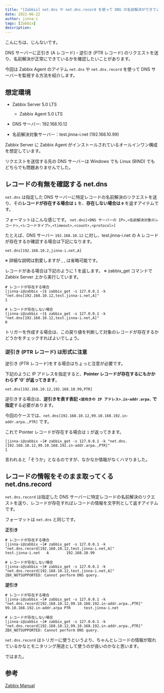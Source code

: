 ```yaml
---
title: "[Zabbix] net.dns や net.dns.record を使って DNS の名前解決ができているか監視する"
date: 2022-06-22
author: jinna-i
tags: [Zabbix]
description: 
---
```


こんにちは、じんないです。

DNS サーバーに正引き (A レコード)・逆引き (PTR レコード) のリクエストを送り、名前解決が正常にできているかを確認したいことがあります。

今回は Zabbix Agent のアイテム `net.dns` や `net.dns.record` を使って DNS サーバーを監視する方法を紹介します。

## 想定環境

- Zabbix Server 5.0 LTS
    - Zabbix Agent 5.0 LTS

- DNS サーバー: 192.168.10.12
- 名前解決対象サーバー：test.jinna-i.net (192.168.10.99)

Zabbix Server に Zabbix Agent がインストールされているオールインワン構成を想定しています。

リクエストを送信する先の DNS サーバーは Windows でも Linux (BIND) でもどちらでも問題ありませんでした。

## レコードの有無を確認する net.dns

`net.dns` は指定した DNS サーバーに特定レコードの名前解決のリクエストを送り、その**レコードが存在する場合は `1`** を、**存在しない場合は `0`** を返すアイテムです。

フォーマットはこんな感じです。 `net.dns[<DNS サーバーの IP>,<名前解決対象のレコード>,<レコードタイプ>,<timeout>,<count>,<protocol>]`

たとえば、DNS サーバー `192.168.10.12` に対し、test.jinna-i.net の A レコードが存在するか確認する場合は下記になります。

`net.dns[192.168.10.2,jinna-i.net,A]`

※ 詳細な説明は割愛しますが <timeout>, <count>, <protocol> は省略可能です。

レコードがある場合は下記のように 1 を返します。
※ zabbix_get コマンドで Zabbix Server 上から実行しています。 

```
# レコードが存在する場合
[jinna-i@zabbix ~]$ zabbix_get -s 127.0.0.1 -k "net.dns[192.168.10.12,test.jinna-i.net,A]"
1

# レコードが存在しない場合
[jinna-i@zabbix ~]$ zabbix_get -s 127.0.0.1 -k "net.dns[192.168.10.12,test.jinna-i.net,A]"
0
```

トリガーを作成する場合は、この戻り値を判断して対象のレコードが存在するかどうかをチェックすればよいでしょう。

### 逆引き (PTR レコード) は形式に注意

逆引き (PTR レコード)をする場合はちょっと注意が必要です。

下記のように IP アドレスを指定すると、**Pointer レコードが存在するにもかかわらず '0' が返ってきます**。 

`net.dns[192.168.10.12,192.168.10.99,PTR]`

逆引きする場合は、**逆引きを表す表記 `<逆向きの IP アドレス>.in-addr.arpa.` で指定**する必要があります。

今回のケースでは、`net.dns[192.168.10.12,99.10.168.192.in-addr.arpa.,PTR]` です。

これで Pointer レコードが存在する場合は `1` が返ってきます。

```
[jinna-i@zabbix ~]# zabbix_get -s 127.0.0.1 -k "net.dns.[192.168.10.12,99.10.168.192.in-addr.arpa.,PTR]"
1
```

言われると「そうか」となるのですが、なかなか情報がなくハマりました。

## レコードの情報をそのまま取ってくる net.dns.record

`net.dns.record` は指定した DNS サーバーに特定レコードの名前解決のリクエストを送り、レコードが存在すればレコードの情報を文字列として返すアイテムです。

フォーマットは `net.dns` と同じです。


**正引き**
```
# レコードが存在する場合
[jinna-i@zabbix ~]# zabbix_get -s 127.0.0.1 -k "net.dns.record[192.168.10.12,test.jinna-i.net,A]"
test.jinna-i.net   A        192.168.10.99

# レコードが存在しない場合
[jinna-i@zabbix ~]# zabbix_get -s 127.0.0.1 -k "net.dns.record[192.168.10.12,test.jinna-i.net,A]"
ZBX_NOTSUPPORTED: Cannot perform DNS query.
```

**逆引き**
```
# レコードが存在する場合
[jinna-i@zabbix ~]# zabbix_get -s 127.0.0.1 -k "net.dns.record[192.168.10.12,99.10.168.192.in-addr.arpa.,PTR]"
99.10.168.192.in-addr.arpa PTR      test.jinna-i.net

# レコードが存在しない場合
[jinna-i@zabbix ~]# zabbix_get -s 127.0.0.1 -k "net.dns.record[192.168.10.12,99.10.168.192.in-addr.arpa.,PTR]"
ZBX_NOTSUPPORTED: Cannot perform DNS query.
```

`net.dns.record` はトリガーに使うというより、ちゃんとレコードの情報が取れているかなとモニタリング用途として使うのが良いのかなと思います。

ではまた。

## 参考
[Zabbix Manual](https://www.zabbix.com/documentation/5.0/en/manual/config/items/itemtypes/zabbix_agent)

